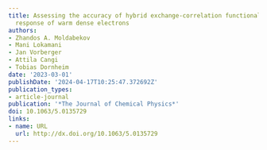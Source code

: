 ```yaml
---
title: Assessing the accuracy of hybrid exchange-correlation functionals for the density
  response of warm dense electrons
authors:
- Zhandos A. Moldabekov
- Mani Lokamani
- Jan Vorberger
- Attila Cangi
- Tobias Dornheim
date: '2023-03-01'
publishDate: '2024-04-17T10:25:47.372692Z'
publication_types:
- article-journal
publication: '*The Journal of Chemical Physics*'
doi: 10.1063/5.0135729
links:
- name: URL
  url: http://dx.doi.org/10.1063/5.0135729
---
```

